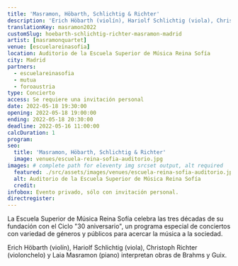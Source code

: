 ```yaml
---
title: 'Masramon, Höbarth, Schlichtig & Richter'
description: 'Erich Höbarth (violín), Hariolf Schlichtig (viola), Christoph Richter (violonchelo) y Laia Masramon (piano) interpretan obras de Brahms y Guix.'
translationKey: masramon2022
customSlug: hoebarth-schlichtig-richter-masramon-madrid
artist: [masramonquartet]
venue: [escuelareinasofia]
location: Auditorio de la Escuela Superior de Música Reina Sofía
city: Madrid
partners:
  - escuelareinasofia
  - mutua
  - foroaustria
type: Concierto
access: Se requiere una invitación personal
date: 2022-05-18 19:30:00
opening: 2022-05-18 19:00:00
ending: 2022-05-18 20:30:00
deadline: 2022-05-16 11:00:00
calcDuration: 1
program:
seo:
  title: 'Masramon, Höbarth, Schlichtig & Richter'
  image: venues/escuela-reina-sofia-auditorio.jpg
images: # complete path for eleventy img srcset output, alt required
  featured: ./src/assets/images/venues/escuela-reina-sofia-auditorio.jpg
  alt: Auditorio de la Escuela Superior de Música Reina Sofía
  credit:
infobox: Evento privado, sólo con invitación personal.
directregister:
---
```


La Escuela Superior de Música Reina Sofía celebra las tres décadas de su fundación con el Ciclo "30 aniversario", un programa especial de conciertos con variedad de géneros y públicos para acercar la música a la sociedad.

Erich Höbarth (violín), Hariolf Schlichtig (viola), Christoph Richter (violonchelo) y Laia Masramon (piano) interpretan obras de Brahms y Guix.
